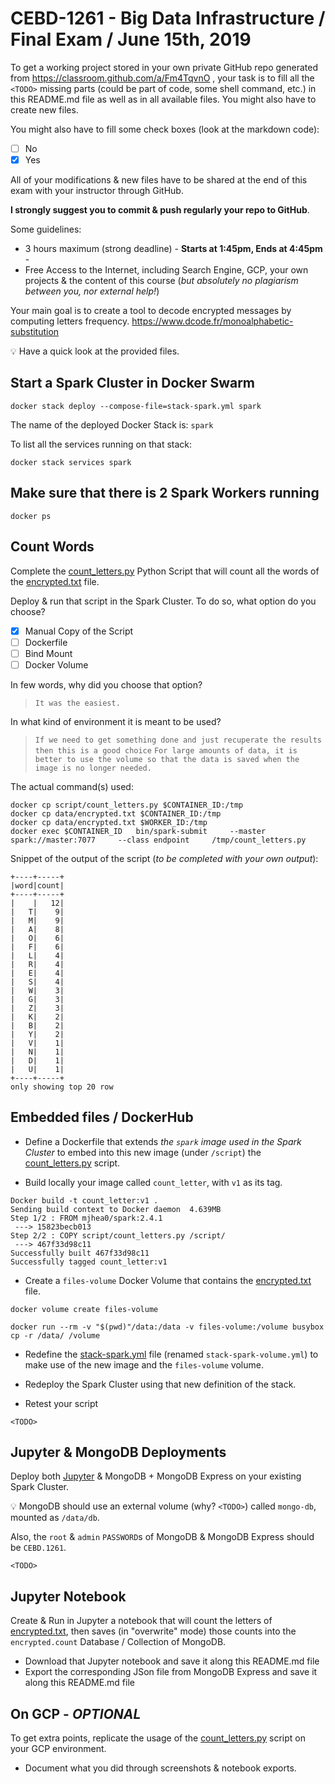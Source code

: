 # CEBD-1261 - Big Data Infrastructure / Final Exam / June 15th, 2019

To get a working project stored in your own private GitHub repo generated from https://classroom.github.com/a/Fm4TqvnO , your task is to fill all the `<TODO>` missing parts (could be part of code, some shell command, etc.) in this README.md file as well as in all available files. You might also have to create new files.

You might also have to fill some check boxes (look at the markdown code):
- [ ] No
- [x] Yes

All of your modifications & new files have to be shared at the end of this exam with your instructor through GitHub.

**I strongly suggest you to commit & push regularly your repo to GitHub**.

Some guidelines:
- 3 hours maximum (strong deadline) - **Starts at 1:45pm, Ends at 4:45pm** -
- Free Access to the Internet, including Search Engine, GCP, your own projects & the content of this course (_but absolutely no plagiarism between you, nor external help!_)

Your main goal is to create a tool to decode encrypted messages by computing letters frequency.
https://www.dcode.fr/monoalphabetic-substitution

:bulb: Have a quick look at the provided files.

## Start a Spark Cluster in Docker Swarm

```shell
docker stack deploy --compose-file=stack-spark.yml spark
```

The name of the deployed Docker Stack is: `spark`

To list all the services running on that stack:

```shell
docker stack services spark
```

## Make sure that there is 2 Spark Workers running

```shell
docker ps
```

## Count Words

Complete the [count_letters.py](count_letters.py]) Python Script that will count all the words of the [encrypted.txt](encrypted.txt) file.

Deploy & run that script in the Spark Cluster. To do so, what option do you choose?
- [x] Manual Copy of the Script
- [ ] Dockerfile
- [ ] Bind Mount
- [ ] Docker Volume

In few words, why did you choose that option?
> `It was the easiest.`

In what kind of environment it is meant to be used?
> `If we need to get something done and just recuperate the results then this is a good choice`
> `For large amounts of data, it is better to use the volume so that the data is saved when the image is no longer needed.`

The actual command(s) used:
```shell
docker cp script/count_letters.py $CONTAINER_ID:/tmp
docker cp data/encrypted.txt $CONTAINER_ID:/tmp
docker cp data/encrypted.txt $WORKER_ID:/tmp
docker exec $CONTAINER_ID   bin/spark-submit     --master spark://master:7077     --class endpoint     /tmp/count_letters.py
```

Snippet of the output of the script (_to be completed with your own output_):
```
+----+-----+
|word|count|
+----+-----+
|    |   12|
|   T|    9|
|   M|    9|
|   A|    8|
|   O|    6|
|   F|    6|
|   L|    4|
|   R|    4|
|   E|    4|
|   S|    4|
|   W|    3|
|   G|    3|
|   Z|    3|
|   K|    2|
|   B|    2|
|   Y|    2|
|   V|    1|
|   N|    1|
|   D|    1|
|   U|    1|
+----+-----+
only showing top 20 row

```

## Embedded files / DockerHub

* Define a Dockerfile that extends _the `spark` image used in the Spark Cluster_ to embed into this new image (under `/script`) the [count_letters.py](count_letters.py]) script.

* Build locally your image called `count_letter`, with `v1` as its tag.

```shell
Docker build -t count_letter:v1 .
Sending build context to Docker daemon  4.639MB
Step 1/2 : FROM mjhea0/spark:2.4.1
 ---> 15823becb013
Step 2/2 : COPY script/count_letters.py /script/
 ---> 467f33d98c11
Successfully built 467f33d98c11
Successfully tagged count_letter:v1
```

* Create a `files-volume` Docker Volume that contains the [encrypted.txt](encrypted.txt) file.

```shell
docker volume create files-volume

docker run --rm -v "$(pwd)"/data:/data -v files-volume:/volume busybox cp -r /data/ /volume

```

* Redefine the [stack-spark.yml](stack-spark.yml) file (renamed `stack-spark-volume.yml`) to make use of the new image and the `files-volume` volume.

* Redeploy the Spark Cluster using that new definition of the stack.

* Retest your script

```shell
<TODO>
```

## Jupyter & MongoDB Deployments

Deploy both [Jupyter](stack_jupyter.yml) & MongoDB + MongoDB Express on your existing Spark Cluster.

:bulb: MongoDB should use an external volume (why? `<TODO>`) called `mongo-db`, mounted as `/data/db`.

Also, the `root` & `admin` `PASSWORD`s of MongoDB & MongoDB Express should be `CEBD.1261`.

```shell
<TODO>
```

## Jupyter Notebook

Create & Run in Jupyter a notebook that will count the letters of [encrypted.txt](encrypted.txt), then saves (in "overwrite" mode) those counts into the `encrypted.count` Database / Collection of MongoDB.

- Download that Jupyter notebook and save it along this README.md file
- Export the corresponding JSon file from MongoDB Express and save it along this README.md file

## On GCP - _OPTIONAL_

To get extra points, replicate the usage of the [count_letters.py](count_letters.py]) script on your GCP environment.
- Document what you did through screenshots & notebook exports.
